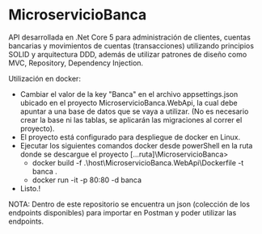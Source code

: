 # MicroservicioBanca
API desarrollada en .Net Core 5 para administración de clientes, cuentas bancarias y movimientos de cuentas (transacciones) utilizando principios SOLID y arquitectura DDD, además de utilizar patrones de diseño como MVC, Repository, Dependency Injection.

Utilización en docker:
- Cambiar el valor de la key "Banca" en el archivo appsettings.json ubicado en el proyecto MicroservicioBanca.WebApi, la cual debe apuntar a una base de datos que se vaya a utilizar. (No es necesario crear la base ni las tablas, se aplicarán las migraciones al correr el proyecto).
- El proyecto está configurado para despliegue de docker en Linux.
- Ejecutar los siguientes comandos docker desde powerShell en la ruta donde se descargue el proyecto [...ruta]\MicroservicioBanca>
  * docker build -f .\host\MicroservicioBanca.WebApi\Dockerfile -t banca .
  * docker run -it -p 80:80 -d banca
- Listo.!

NOTA: Dentro de este repositorio se encuentra un json (colección de los endpoints disponibles) para importar en Postman y poder utilizar las endpoints.
